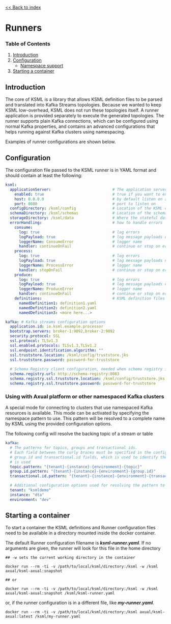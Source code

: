 [<< Back to index](index.md)

# Runners

### Table of Contents
1. [Introduction](#introduction)
2. [Configuration](#configuration)
   - [Namespace support](#using-with-axual-platform-or-other-namespaced-kafka-clusters)
3. [Starting a container](#starting-a-container)

## Introduction

The core of KSML is a library that allows KSML definition files to be parsed and translated into Kafka Streams topologies. Because we wanted to keep KSML low-overhead, KSML does not run these topologies itself. A runner application is provided separately to execute the generated topologies.
The runner supports plain Kafka connections, which can be configured using normal Kafka properties, and contains an advanced configurations that helps running against Kafka clusters using namespacing. 

Examples of runner configurations are shown below.

## Configuration

The configuration file passed to the KSML runner is in YAML format and should contain at least the following:

```yaml
ksml:
  applicationServer:                           # The application server is currently only offering REST querying of state stores
    enabled: true                              # true if you want to enable REST querying of state stores
    host: 0.0.0.0                              # by default listen on all interfaces
    port: 8080                                 # port to listen on
  configDirectory: /ksml/config                # Location of the KSML definitions. Default is the current working directory
  schemaDirectory: /ksml/schemas               # Location of the schema definitions. Default is the config directory
  storageDirectory: /ksml/data                 # Where the stateful data is written. Defaults is the default JVM temp directory
  errorHandling:                               # how to handle errors
    consume:
      log: true                                # log errors
      logPayload: true                         # log message payloads upon error
      loggerName: ConsumeError                 # logger name
      handler: continueOnFail                  # continue or stop on error
    process:
      log: true                                # log errors
      logPayload: true                         # log message payloads upon error
      loggerName: ProcessError                 # logger name
      handler: stopOnFail                      # continue or stop on error
    produce:
      log: true                                # log errors
      logPayload: true                         # log message payloads upon error
      loggerName: ProduceError                 # logger name
      handler: continueOnFail                  # continue or stop on error
    definitions:                               # KSML definition files from the working directory
      namedDefinition1: definition1.yaml
      namedDefinition2: definition2.yaml
      namedDefinition3: <more here...>

kafka: # Kafka streams configuration options 
  application.id: io.ksml.example.processor
  bootstrap.servers: broker-1:9092,broker-2:9092
  security.protocol: SSL
  ssl.protocol: TLSv1.3
  ssl.enabled.protocols: TLSv1.3,TLSv1.2
  ssl.endpoint.identification.algorithm: ""
  ssl.truststore.location: /ksml/config/truststore.jks
  ssl.truststore.password: password-for-truststore
  
  # Schema Registry client configuration, needed when schema registry is used
  schema.registry.url: http://schema-registry:8083
  schema.registry.ssl.truststore.location: /ksml/config/truststore.jks
  schema.registry.ssl.truststore.password: password-for-truststore
```

### Using with Axual platform or other namespaced Kafka clusters

A special mode for connecting to clusters that use namespaced Kafka resources is available. This mode
can be activated by specifying the namespace pattern to use. This pattern will be resolved to a complete
name by KSML using the provided configuration options.

The following config will resolve the backing topic of a stream or table

```yaml
kafka:
  # The patterns for topics, groups and transactional ids.
  # Each field between the curly braces must be specified in the configuration, except the topic,
  # group.id and transactional.id fields, which is used to identify the place where the resource name
  # is used
  topic.pattern: "{tenant}-{instance}-{environment}-{topic}"                       
  group.id.pattern: "{tenant}-{instance}-{environment}-{group.id}"
  transactional.id.pattern: "{tenant}-{instance}-{environment}-{transactional.id}"

  # Additional configuration options used for resolving the pattern to values
  tenant: "ksmldemo"
  instance: "dta"
  environment: "dev"
```

## Starting a container
To start a container the KSML definitions and Runner configuration files need to be available in a directory mounted inside the docker container.

The default Runner configuration filename is **_ksml-runner.yaml_**.
If no arguments are given, the runner will look for this file in the home directory

```
## -w sets the current working directory in the container

docker run --rm -ti -v /path/to/local/ksml/directory:/ksml -w /ksml axual/ksml-axual:snapshot

## or

docker run --rm -ti -v /path/to/local/ksml/directory:/ksml -w /ksml axual/ksml-axual:snapshot /ksml/ksml-runner.yaml
```

or, if the runner configuration is in a different file, like **_my-runner.yaml_**.

```
docker run --rm -ti -v /path/to/local/ksml/directory:/ksml axual/ksml-axual:latest /ksml/my-runner.yaml
```
